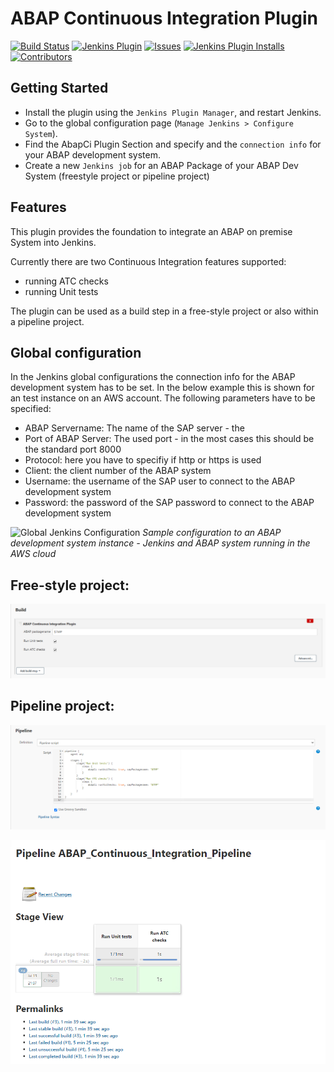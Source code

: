 # ABAP Continuous Integration Plugin


[![Build Status](https://ci.jenkins.io/buildStatus/icon?job=Plugins/abap-ci-plugin/master)](https://ci.jenkins.io/job/plugins/job/abap-ci/)
[![Jenkins Plugin](https://img.shields.io/jenkins/plugin/v/abap-ci.svg)](https://plugins.jenkins.io/abap-ci)
[![Issues](https://img.shields.io/github/issues/jenkinsci/abap-ci-plugin)](https://github.com/jenkinsci/abap-ci-plugin/issues)
[![Jenkins Plugin Installs](https://img.shields.io/jenkins/plugin/i/abap-ci.svg?color=blue)](https://plugins.jenkins.io/abap-ci)
[![Contributors](https://img.shields.io/github/contributors/jenkinsci/abap-ci-plugin.svg)](https://github.com/jenkinsci/abap-ci-plugin/graphs/contributors)

## Getting Started 

- Install the plugin using the `Jenkins Plugin Manager`, and restart Jenkins.
- Go to the global configuration page (`Manage Jenkins > Configure System`).
- Find the AbapCi Plugin Section and specify and the `connection info` for your ABAP development system. 
- Create a new `Jenkins job` for an ABAP Package of your ABAP Dev System (freestyle project or pipeline project) 

## Features 

This plugin provides the foundation to integrate an ABAP on premise System into Jenkins. 

Currently there are two Continuous Integration features supported: 

- running ATC checks 
- running Unit tests 
  
The plugin can be used as a build step in a free-style project or also within a pipeline project. 

## Global configuration   
In the Jenkins global configurations the connection info for the ABAP development system has to be set. In the below example this is shown for an test instance on an AWS account. 
The following parameters have to be specified: 

- ABAP Servername: The name of the SAP server - the   
- Port of ABAP Server: The used port - in the most cases this should be the standard port 8000 
- Protocol: here you have to specifiy if http or https is used 
- Client: the client number of the ABAP system  
- Username: the username of the SAP user to connect to the ABAP development system 
- Password: the password of the SAP password to connect to the ABAP development system 

![Global Jenkins Configuration](documentation/abap_ci_global_configuration1.PNG/?raw=true "Global Jenkins Configuration")
*Sample configuration to an ABAP development system instance - Jenkins and ABAP system running in the AWS cloud* 
 
## Free-style project: 
![Free-style project](documentation/freestyle_project.PNG/?raw=true "Free-style project")

 
## Pipeline project: 

![Pipeline project definition](documentation/Pipeline_definition.png/?raw=true "Pipeline project definition")

![Pipeline project output](documentation/Pipeline_output.png/?raw=true "Pipeline_output.png")
 

 
